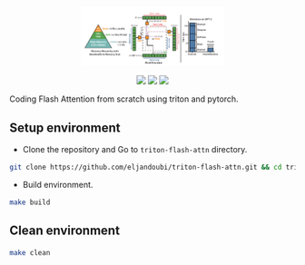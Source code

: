 <p align="center">
    <a href="logo">
        <img src="pics/flash_attn.png" width="50%"/>
    </a>
</p>

<p align="center">
    <a href="License"><img src="https://img.shields.io/github/license/eljandoubi/triton-flash-attn"></a>
    <a href="Linux"><img src="https://img.shields.io/github/actions/workflow/status/eljandoubi/triton-flash-attn/main.yml?label=Linux"></a>
    <a href="Conda"><img src="https://img.shields.io/github/actions/workflow/status/eljandoubi/triton-flash-attn/main.yml?label=Conda"></a>
</p>

Coding Flash Attention from scratch using triton and pytorch.

## Setup environment
* Clone the repository and Go to `triton-flash-attn` directory.
```bash
git clone https://github.com/eljandoubi/triton-flash-attn.git && cd triton-flash-attn
```

* Build environment.
```bash
make build
```

## Clean environment
```bash
make clean
```
